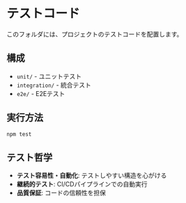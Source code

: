 # テストコード

このフォルダには、プロジェクトのテストコードを配置します。

## 構成

- `unit/` - ユニットテスト
- `integration/` - 統合テスト 
- `e2e/` - E2Eテスト

## 実行方法

```bash
npm test
```

## テスト哲学

- **テスト容易性・自動化**: テストしやすい構造を心がける
- **継続的テスト**: CI/CDパイプラインでの自動実行
- **品質保証**: コードの信頼性を担保 